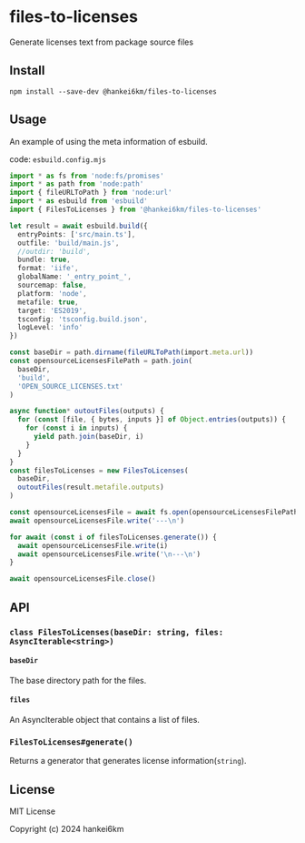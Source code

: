 # files-to-licenses

Generate licenses text from package source files

## Install

```
npm install --save-dev @hankei6km/files-to-licenses
```

## Usage

An example of using the meta information of esbuild.

code: `esbuild.config.mjs`

```ts
import * as fs from 'node:fs/promises'
import * as path from 'node:path'
import { fileURLToPath } from 'node:url'
import * as esbuild from 'esbuild'
import { FilesToLicenses } from '@hankei6km/files-to-licenses'

let result = await esbuild.build({
  entryPoints: ['src/main.ts'],
  outfile: 'build/main.js',
  //outdir: 'build',
  bundle: true,
  format: 'iife',
  globalName: '_entry_point_',
  sourcemap: false,
  platform: 'node',
  metafile: true,
  target: 'ES2019',
  tsconfig: 'tsconfig.build.json',
  logLevel: 'info'
})

const baseDir = path.dirname(fileURLToPath(import.meta.url))
const opensourceLicensesFilePath = path.join(
  baseDir,
  'build',
  'OPEN_SOURCE_LICENSES.txt'
)

async function* outoutFiles(outputs) {
  for (const [file, { bytes, inputs }] of Object.entries(outputs)) {
    for (const i in inputs) {
      yield path.join(baseDir, i)
    }
  }
}
const filesToLicenses = new FilesToLicenses(
  baseDir,
  outoutFiles(result.metafile.outputs)
)

const opensourceLicensesFile = await fs.open(opensourceLicensesFilePath, 'w')
await opensourceLicensesFile.write('---\n')

for await (const i of filesToLicenses.generate()) {
  await opensourceLicensesFile.write(i)
  await opensourceLicensesFile.write('\n---\n')
}

await opensourceLicensesFile.close()
```

## API

### `class FilesToLicenses(baseDir: string, files: AsyncIterable<string>)`

#### `baseDir`

The base directory path for the files.

#### `files`

An AsyncIterable object that contains a list of files.

### `FilesToLicenses#generate()`

Returns a generator that generates license information(`string`).

## License

MIT License

Copyright (c) 2024 hankei6km
